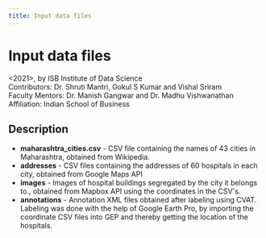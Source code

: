```yaml
---
title: Input data files
---
```


# Input data files

<2021>, by ISB Institute of Data Science  
Contributors: Dr. Shruti Mantri, Gokul S Kumar and Vishal Sriram  
Faculty Mentors: Dr. Manish Gangwar and Dr. Madhu Vishwanathan  
Affiliation: Indian School of Business

## Description

- **maharashtra_cities.csv** - CSV file containing the names of 43 cities in Maharashtra, obtained from Wikipedia.
- **addresses** - CSV files containing the addresses of 60 hospitals in each city, obtained from Google Maps API
- **images** - Images of hospital buildings segregated by the city it belongs to., obtained from Mapbox API using the coordinates in the CSV's.
- **annotations** - Annotation XML files obtained after labeling using CVAT. Labeling was done with the help of Google Earth Pro, by importing the coordinate CSV files into GEP and thereby getting the location of the hospitals.
